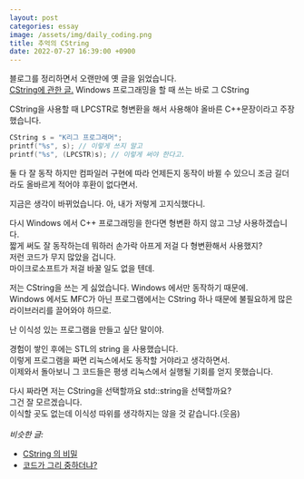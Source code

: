 ```yaml
---
layout: post
categories: essay
image: /assets/img/daily_coding.png
title: 추억의 CString
date: 2022-07-27 16:39:00 +0900
---
```


블로그를 정리하면서 오랜만에 옛 글을 읽었습니다.  
[CString에 관한 글.](/programming/2012/04/12/CString의-비밀.html) Windows 프로그래밍을 할 때 쓰는 바로 그 CString

CString을 사용할 때 LPCSTR로 형변환을 해서 사용해야 올바른 C++문장이라고 주장했습니다.

```c
CString s = "K리그 프로그래머";
printf("%s", s); // 이렇게 쓰지 말고
printf("%s", (LPCSTR)s); // 이렇게 써야 한다고.
```

둘 다 잘 동작 하지만 컴파일러 구현에 따라 언제든지 동작이 바뀔 수 있으니 조금 길더라도 올바르게 적어야 후환이 없다면서.

지금은 생각이 바뀌었습니다.
아, 내가 저렇게 고지식했다니.

다시 Windows 에서 C++ 프로그래밍을 한다면 형변환 하지 않고 그냥 사용하겠습니다.    
짧게 써도 잘 동작하는데 뭐하러 손가락 아프게 저걸 다 형변환해서 사용했지?  
저런 코드가 무지 많았을 겁니다.  
마이크로소프트가 저걸 바꿀 일도 없을 텐데.

저는 CString을 쓰는 게 싫었습니다. Windows 에서만 동작하기 때문에.  
Windows 에서도 MFC가 아닌 프로그램에서는 CString 하나 때문에 불필요하게 많은 라이브러리를 끌어와야 하므로.  

난 이식성 있는 프로그램을 만들고 싶단 말이야.  

경험이 쌓인 후에는 STL의 string 을 사용했습니다.  
이렇게 프로그램을 짜면 리눅스에서도 동작할 거야라고 생각하면서.  
이제와서 돌아보니 그 코드들은 평생 리눅스에서 실행될 기회를 얻지 못했습니다.

다시 짜라면 저는 CString을 선택할까요 std::string을 선택할까요?    
그건 잘 모르겠습니다.  
이식할 곳도 없는데 이식성 따위를 생각하지는 않을 것 같습니다.(웃음)
<br>
<br>
*비슷한 글:*
* [CString 의 비밀](/programming/2012/04/12/CString의-비밀.html)
* [코드가 그리 중하더냐?](/essay/2021/10/02/코드가-그리-중하더냐.html)
